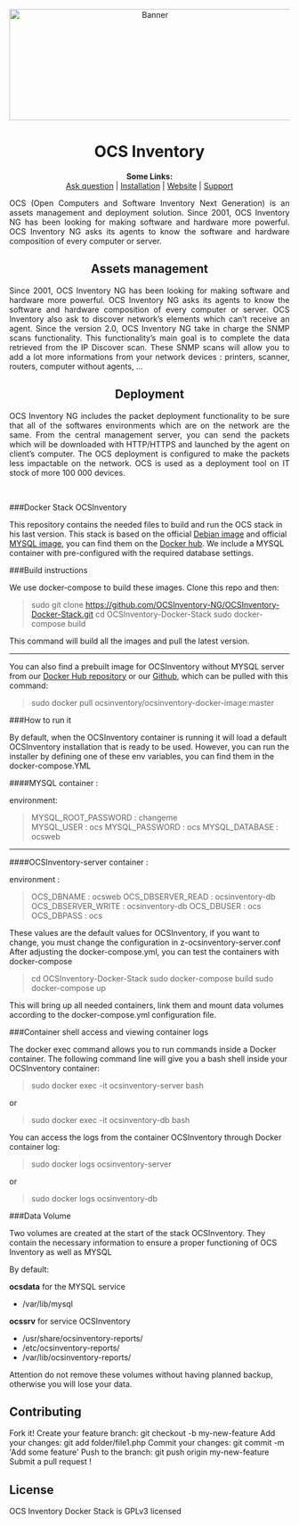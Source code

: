 
<p align="center">
  <img src="http://www.ocsinventory-ng.org/wp-content/uploads/2016/09/banniere-ocs.png" height=200 width=508 alt="Banner">
</p>

<h1 align="center">OCS Inventory</h1>
<p align="center">
  <b>Some Links:</b><br>
  <a href="http://ask.ocsinventory-ng.org">Ask question</a> |
  <a href="#COMMING_SOON_STAY_CONNECTED">Installation</a> |
  <a href="http://www.ocsinventory-ng.org/?utm_source=github-ocs">Website</a> |
  <a href="https://www.factorfx.com/ocs-en">Support</a>
</p>

<p align='justify'>
OCS (Open Computers and Software Inventory Next Generation) is an assets management and deployment solution.
Since 2001, OCS Inventory NG has been looking for making software and hardware more powerful.
OCS Inventory NG asks its agents to know the software and hardware composition of every computer or server.
</p>




<h2 align="center">Assets management</h2>
<p align='justify'>
Since 2001, OCS Inventory NG has been looking for making software and hardware more powerful. OCS Inventory NG asks its agents to know the software and hardware composition of every computer or server. OCS Inventory also ask to discover network’s elements which can’t receive an agent. Since the version 2.0, OCS Inventory NG take in charge the SNMP scans functionality.
This functionality’s main goal is to complete the data retrieved from the IP Discover scan. These SNMP scans will allow you to add a lot more informations from your network devices : printers, scanner, routers, computer without agents, …
</p>

<h2 align="center">Deployment</h2>
<p align='justify'>
OCS Inventory NG includes the packet deployment functionality to be sure that all of the softwares environments which are on the network are the same. From the central management server, you can send the packets which will be downloaded with HTTP/HTTPS and launched by the agent on client’s computer. The OCS deployment is configured to make the packets less impactable on the network. OCS is used as a deployment tool on IT stock of more 100 000 devices.
</p>
<br />

###Docker Stack OCSInventory

This repository contains the needed files to build and run the OCS stack in his last version.
This stack is based on the official [Debian image](https://hub.docker.com/_/debian/) and official [MYSQL image](https://hub.docker.com/_/mysql/), you can find them on the [Docker hub](https://hub.docker.com/explore/).
We include a MYSQL container with pre-configured with the required database settings.

###Build instructions

We use docker-compose to build these images. Clone this repo and then:

> sudo git clone https://github.com/OCSInventory-NG/OCSInventory-Docker-Stack.git
> cd OCSInventory-Docker-Stack
> sudo docker-compose build

This command will build all the images and pull the latest version.

----------
You can also find a prebuilt image for OCSInventory without MYSQL server from our [Docker Hub repository](https://hub.docker.com/r/ocsinventory/ocsinventory-docker-image/) or our [Github](https://github.com/OCSInventory-NG/OCSInventory-Docker-Image), which can be pulled with this command:

> sudo docker pull ocsinventory/ocsinventory-docker-image:master

###How to run it

By default, when the OCSInventory container is running it will load a default OCSInventory installation that is ready to be used. However, you can run the installer by defining one of these env variables, you can find them in the docker-compose.YML

####MYSQL container :

environment:

> MYSQL_ROOT_PASSWORD : changeme  
> MYSQL_USER : ocs
> MYSQL_PASSWORD : ocs
> MYSQL_DATABASE : ocsweb

----------

####OCSInventory-server container :

environment :

> OCS_DBNAME : ocsweb
> OCS_DBSERVER_READ : ocsinventory-db
> OCS_DBSERVER_WRITE : ocsinventory-db
> OCS_DBUSER : ocs
> OCS_DBPASS : ocs

These values are the default values for OCSInventory, if you want to change, you must change the configuration in z-ocsinventory-server.conf
After adjusting the docker-compose.yml, you can test the containers with docker-compose

> cd OCSInventory-Docker-Stack
> sudo docker-compose build
> sudo docker-compose up

This will bring up all needed containers, link them and mount data volumes according to the docker-compose.yml configuration file.

###Container shell access and viewing container logs

The docker exec command allows you to run commands inside a Docker container. The following command line will give you a bash shell inside your OCSInventory container:

> sudo docker exec -it ocsinventory-server bash

or

> sudo docker exec -it ocsinventory-db bash

You can access the logs from the container OCSInventory through Docker container log:

> sudo docker logs ocsinventory-server

or

> sudo docker logs ocsinventory-db

###Data Volume

Two volumes are created at the start of the stack OCSInventory. They contain the necessary information to ensure a proper functioning of OCS Inventory as well as MYSQL

By default:

 **ocsdata** for the MYSQL service
   - /var/lib/mysql

  **ocssrv** for service OCSInventory
   - /usr/share/ocsinventory-reports/
   - /etc/ocsinventory-reports/
   - /var/lib/ocsinventory-reports/

Attention do not remove these volumes without having planned backup, otherwise you will lose your data.

## Contributing

Fork it!
Create your feature branch: git checkout -b my-new-feature
Add your changes: git add folder/file1.php
Commit your changes: git commit -m 'Add some feature'
Push to the branch: git push origin my-new-feature
Submit a pull request !

## License

OCS Inventory Docker Stack is GPLv3 licensed
